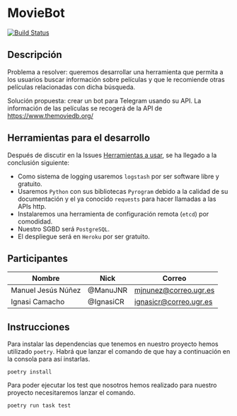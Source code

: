 # MovieBot
[![Build Status](https://travis-ci.com/tdd-IgnasiYManu/MovieBot.svg?branch=master)](https://travis-ci.com/tdd-IgnasiYManu/MovieBot)
## Descripción
Problema a resolver: queremos desarrollar una herramienta que permita a los usuarios buscar información sobre películas y que le recomiende otras películas relacionadas con dicha búsqueda.

Solución propuesta: crear un bot para Telegram usando su API. La información de las películas se recogerá de la API de https://www.themoviedb.org/

## Herramientas para el desarrollo

Después de discutir en la Issues [Herramientas a usar](https://github.com/tdd-IgnasiYManu/MovieBot/issues/6), se ha llegado a la conclusión siguiente:

- Como sistema de logging usaremos `logstash` por ser software libre y gratuito.
- Usaremos `Python` con sus bibliotecas `Pyrogram` debido a la calidad de su documentación y el ya conocido `requests` para hacer llamadas a las APIs http.
- Instalaremos una herramienta de configuración remota (`etcd`) por comodidad.
- Nuestro SGBD será `PostgreSQL`.
- El despliegue será en `Heroku` por ser gratuito.

## Participantes

| Nombre  | Nick          | Correo                    |
| ------- | ------------- | ------------------------- |
| Manuel Jesús Núñez   | @ManuJNR  | mjnunez@correo.ugr.es |
| Ignasi Camacho | @IgnasiCR | ignasicr@correo.ugr.es  |

## Instrucciones

Para instalar las dependencias que tenemos en nuestro proyecto hemos utilizado `poetry`. Habrá que lanzar el comando de que hay a continuación en la consola para así instarlas.

	poetry install

 Para poder ejecutar los test que nosotros hemos realizado para nuestro proyecto necesitaremos lanzar el comando.

	poetry run task test

